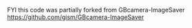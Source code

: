 FYI this code was partially forked from GBcamera-ImageSaver https://github.com/gism/GBcamera-ImageSaver